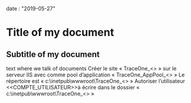 date : "2019-05-27"

# Title of my document
## Subtitle of my document

text where we talk of documents Créer le site « TraceOne_<<ENV>> » sur le serveur IIS avec comme pool d’application « TraceOne_AppPool_<<ENV>>  »
Le répertoire est « c:\inetpub\wwwroot\TraceOne_<<ENV>> »
Autoriser l’utilisateur <<COMPTE_UTILISATEUR>>à écrire dans le dossier « c:\inetpub\wwwroot\TraceOne_<<ENV>> »

